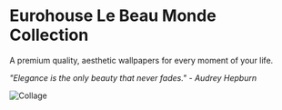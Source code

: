 # Eurohouse Le Beau Monde Collection
A premium quality, aesthetic wallpapers for every moment of your life.

_"Elegance is the only beauty that never fades." - Audrey Hepburn_

![Collage](https://github.com/eurohouse/beaumonde/blob/main/beaumonde.collage.png?raw=true)

